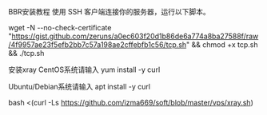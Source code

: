 BBR安装教程
使用 SSH 客户端连接你的服务器，运行以下脚本。

wget -N --no-check-certificate "https://gist.github.com/zeruns/a0ec603f20d1b86de6a774a8ba27588f/raw/4f9957ae23f5efb2bb7c57a198ae2cffebfb1c56/tcp.sh" && chmod +x tcp.sh && ./tcp.sh



安装xray
CentOS系统请输入 
yum install -y curl

Ubuntu/Debian系统请输入
apt install -y curl

bash <(curl -Ls https://github.com/izma669/soft/blob/master/vps/xray.sh)
